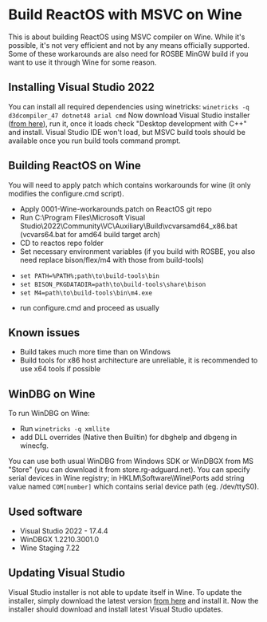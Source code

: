  
# Build ReactOS with MSVC on Wine
This is about building ReactOS using MSVC compiler on Wine. While it's possible, it's not very efficient and not by any means officially supported. Some of these workarounds are also need for ROSBE MinGW build if you want to use it through Wine for some reason.

## Installing Visual Studio 2022
You can install all required dependencies using winetricks:
`winetricks -q d3dcompiler_47 dotnet48 arial cmd`
Now download Visual Studio installer (<a href="https://visualstudio.microsoft.com">from here</a>), run it, once it loads check "Desktop development with C++" and install.
Visual Studio IDE won't load, but MSVC build tools should be available once you run build tools command prompt.

## Building ReactOS on Wine
You will need to apply patch which contains workarounds for wine (it only modifies the configure.cmd script).

* Apply 0001-Wine-workarounds.patch on ReactOS git repo
* Run C:\Program Files\Microsoft Visual Studio\2022\Community\VC\Auxiliary\Build\vcvarsamd64_x86.bat (vcvars64.bat for amd64 build target arch)
* CD to reactos repo folder
* Set necessary environment variables (if you build with ROSBE, you also need replace bison/flex/m4 with those from build-tools)
- `set PATH=%PATH%;path\to\build-tools\bin`
- `set BISON_PKGDATADIR=path\to\build-tools\share\bison`
- `set M4=path\to\build-tools\bin\m4.exe`
* run configure.cmd and proceed as usually
## Known issues
* Build takes much more time than on Windows
* Build tools for x86 host architecture are unreliable, it is recommended to use x64 tools if possible
## WinDBG on Wine
To run WinDBG on Wine:
* Run `winetricks -q xmllite`
* add DLL overrides (Native then Builtin) for dbghelp and dbgeng in winecfg.

You can use both usual WinDBG from Windows SDK or WinDBGX from MS "Store" (you can download it from store.rg-adguard.net).
You can specify serial devices in Wine registry; in HKLM\Software\Wine\Ports add string value named `COM[number]` which contains serial device path (eg. /dev/ttyS0).

## Used software
* Visual Studio 2022 - 17.4.4
* WinDBGX 1.2210.3001.0
* Wine Staging 7.22

## Updating Visual Studio
Visual Studio installer is not able to update itself in Wine. To update the installer, simply download the latest version <a href="https://visualstudio.microsoft.com">from here</a> and install it. Now the installer should download and install latest Visual Studio updates.
